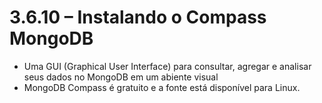 # 3.6.10 – Instalando o Compass MongoDB

- Uma GUI (Graphical User Interface) para consultar, agregar e analisar seus dados no MongoDB em um abiente visual
- MongoDB Compass é gratuito e a fonte está disponível para Linux.
